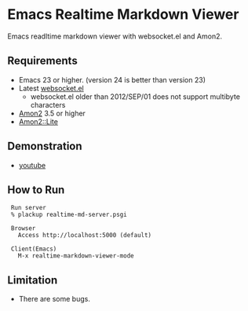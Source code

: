 Emacs Realtime Markdown Viewer
===============================
Emacs readltime markdown viewer with websocket.el and Amon2.


Requirements
------------
* Emacs 23 or higher. (version 24 is better than version 23)
* Latest [websocket.el](https://github.com/ahyatt/emacs-websocket)
    - websocket.el older than 2012/SEP/01 does not support multibyte characters
* [Amon2](https://github.com/tokuhirom/Amon) 3.5 or higher
* [Amon2::Lite](https://github.com/tokuhirom/Amon2-Lite)


Demonstration
-------------
* [youtube](http://www.youtube.com/watch?feature=player_embedded&v=qnoMo0ynyZo)


How to Run
----------
````
 Run server
 % plackup realtime-md-server.psgi

 Browser
   Access http://localhost:5000 (default)

 Client(Emacs)
   M-x realtime-markdown-viewer-mode

````


Limitation
----------
* There are some bugs.
